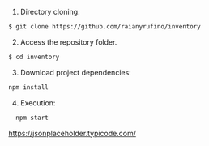 1. Directory cloning:
```bash
$ git clone https://github.com/raianyrufino/inventory
```
2. Access the repository folder.
```bash
$ cd inventory
```
3. Download project dependencies:
  ```bash
  npm install
  ```
4. Execution:

```bash
  npm start
```

https://jsonplaceholder.typicode.com/
